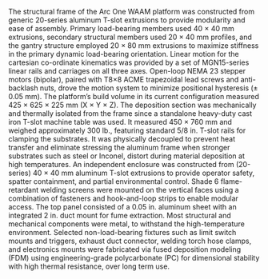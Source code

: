 The structural frame of the Arc One WAAM platform was constructed from generic 20-series aluminum T-slot extrusions to provide modularity and ease of assembly. Primary load-bearing members used 40 × 40 mm extrusions, secondary structural members used 20 × 40 mm profiles, and the gantry structure employed 20 × 80 mm extrusions to maximize stiffness in the primary dynamic load-bearing orientation. Linear motion for the cartesian co-ordinate kinematics was provided by a set of MGN15-series linear rails and carriages on all three axes. Open-loop NEMA 23 stepper motors (bipolar), paired with T8×8 ACME trapezoidal lead screws and anti-backlash nuts, drove the motion system to minimize positional hysteresis (± 0.05 mm). The platform’s build volume in its current configuration measured 425 × 625 × 225 mm (X × Y × Z). The deposition section was mechanically and thermally isolated from the frame since a standalone heavy-duty cast iron T-slot machine table was used. It measured 450 × 760 mm and weighed approximately 300 lb., featuring standard 5/8 in. T-slot rails for clamping the substrates. It was physically decoupled to prevent heat transfer and eliminate stressing the aluminum frame when stronger substrates such as steel or Inconel, distort during material deposition at high temperatures. An independent enclosure was constructed from (20-series) 40 × 40 mm aluminum T-slot extrusions to provide operator safety, spatter containment, and partial environmental control. Shade 6 flame-retardant welding screens were mounted on the vertical faces using a combination of fasteners and hook-and-loop strips to enable modular access. The top panel consisted of a 0.05 in. aluminum sheet with an integrated 2 in. duct mount for fume extraction. Most structural and mechanical components were metal, to withstand the high-temperature environment. Selected non-load-bearing fixtures such as limit switch mounts and triggers, exhaust duct connector, welding torch hose clamps, and electronics mounts were fabricated via fused deposition modeling (FDM) using engineering-grade polycarbonate (PC) for dimensional stability with high thermal resistance, over long term use.
